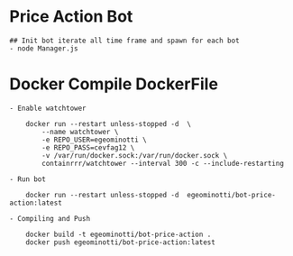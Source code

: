 # Price Action Bot

    ## Init bot iterate all time frame and spawn for each bot
    - node Manager.js

# Docker Compile DockerFile

    - Enable watchtower
         
        docker run --restart unless-stopped -d  \
            --name watchtower \
            -e REPO_USER=egeominotti \
            -e REPO_PASS=cevfag12 \
            -v /var/run/docker.sock:/var/run/docker.sock \
            containrrr/watchtower --interval 300 -c --include-restarting

    - Run bot

        docker run --restart unless-stopped -d  egeominotti/bot-price-action:latest

    - Compiling and Push

        docker build -t egeominotti/bot-price-action .
        docker push egeominotti/bot-price-action:latest

